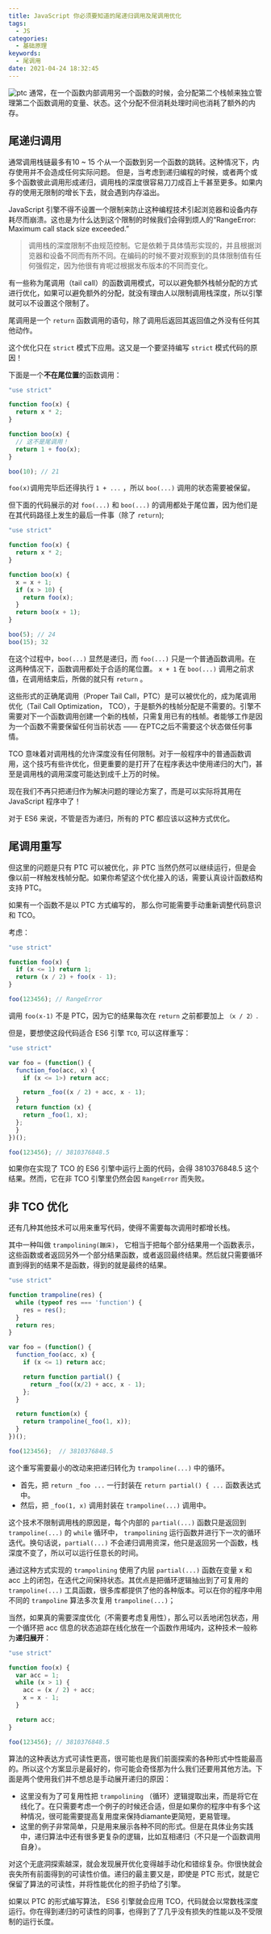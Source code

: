 ```yaml
---
title: JavaScript 你必须要知道的尾递归调用及尾调用优化
tags:
  - JS
categories:
  - 基础原理
keywords:
  - 尾调用
date: 2021-04-24 18:32:45
---
```

![ptc](https://cdn.jsdelivr.net/gh/rocwong-cn/assets/imags/20210424212827.png)
通常，在一个函数内部调用另一个函数的时候，会分配第二个栈帧来独立管理第二个函数调用的变量、状态。这个分配不但消耗处理时间也消耗了额外的内存。
 <!-- more -->

## 尾递归调用

通常调用栈链最多有10 ~ 15 个从一个函数到另一个函数的跳转。这种情况下，内存使用并不会造成任何实际问题。
但是，当考虑到递归编程的时候，或者两个或多个函数彼此调用形成递归，调用栈的深度很容易刀刀成百上千甚至更多。如果内存的使用无限制的增长下去，就会遇到内存溢出。

JavaScript 引擎不得不设置一个限制来防止这种编程技术引起浏览器和设备内存耗尽而崩溃。这也是为什么达到这个限制的时候我们会得到烦人的“RangeError: Maximum call stack size exceeded.”

> 调用栈的深度限制不由规范控制。它是依赖于具体情形实现的，并且根据浏览器和设备不同而有所不同。在编码的时候不要对观察到的具体限制值有任何强假定，因为他很有肯呢过根据发布版本的不同而变化。

有一些称为尾调用（tail call）的函数调用模式，可以以避免额外栈帧分配的方式进行优化，如果可以避免额外的分配，就没有理由人以限制调用栈深度，所以引擎就可以不设置这个限制了。

尾调用是一个 `return` 函数调用的语句，除了调用后返回其返回值之外没有任何其他动作。

这个优化只在 `strict` 模式下应用。这又是一个要坚持编写 `strict` 模式代码的原因！

下面是一个**不在尾位置**的函数调用：

```js
"use strict"

function foo(x) {
  return x * 2;
}

function boo(x) {
  // 这不是尾调用！
  return 1 + foo(x);
}

boo(10); // 21
```

`foo(x)`调用完毕后还得执行 `1 + ...` ，所以 `boo(...)` 调用的状态需要被保留。

但下面的代码展示的对 `foo(...)` 和 `boo(...)` 的调用都处于尾位置，因为他们是在其代码路径上发生的最后一件事（除了 `return`);

```js
"use strict"

function foo(x) {
  return x * 2;
}

function boo(x) {
  x = x + 1;
  if (x > 10) {
    return foo(x);
  }
  return boo(x + 1);
}

boo(5); // 24
boo(15); 32
```

在这个过程中，`boo(...)` 显然是递归，而 `foo(...)` 只是一个普通函数调用。在这两种情况下，函数调用都处于合适的尾位置。 `x + 1` 在 `boo(...)` 调用之前求值，在调用结束后，所做的就只有 `return` 。

这些形式的正确尾调用（Proper Tail Call，PTC）是可以被优化的，成为尾调用优化（Tail Call Optimization， TCO），于是额外的栈帧分配是不需要的。引擎不需要对下一个函数调用创建一个新的栈帧，只需复用已有的栈帧。者能够工作是因为一个函数不需要保留任何当前状态 —— 在PTC之后不需要这个状态做任何事情。

TCO 意味着对调用栈的允许深度没有任何限制。对于一般程序中的普通函数调用，这个技巧有些许优化，但更重要的是打开了在程序表达中使用递归的大门，甚至是调用栈的调用深度可能达到成千上万的时候。

现在我们不再只把递归作为解决问题的理论方案了，而是可以实际将其用在 JavaScript 程序中了！

对于 ES6 来说，不管是否为递归，所有的 PTC 都应该以这种方式优化。

## 尾调用重写

但这里的问题是只有 PTC 可以被优化，非 PTC 当然仍然可以继续运行，但是会像以前一样触发栈帧分配。如果你希望这个优化接入的话，需要认真设计函数结构支持 PTC。

如果有一个函数不是以 PTC 方式编写的， 那么你可能需要手动重新调整代码意识和 TCO。

考虑：

```js
"use strict"

function foo(x) {
  if (x <= 1) return 1;
  return (x / 2) + foo(x - 1);
}

foo(123456); // RangeError
```

调用 `foo(x-1)` 不是 PTC，因为它的结果每次在 `return` 之前都要加上 `（x / 2）`.

但是，要想使这段代码适合 ES6 引擎 `TCO`, 可以这样重写：

```js
"use strict"

var foo = (function() {
  function_foo(acc, x) {
    if (x <= 1>) return acc;

    return _foo((x / 2) + acc, x - 1);
  }
  return function (x) {
    return _foo(1, x);
  };
  }
})();

foo(123456); // 3810376848.5
```

如果你在实现了 TCO 的 ES6 引擎中运行上面的代码，会得 3810376848.5 这个结果。然而，它在非 TCO 引擎里仍然会因 `RangeError` 而失败。

## 非 TCO 优化

还有几种其他技术可以用来重写代码，使得不需要每次调用时都增长栈。

其中一种叫做 `trampolining(蹦床)`， 它相当于把每个部分结果用一个函数表示，这些函数或者返回另外一个部分结果函数，或者返回最终结果。然后就只需要循环直到得到的结果不是函数，得到的就是最终的结果。

```js
"use strict"

function trampoline(res) {
  while (typeof res === 'function') {
    res = res();
  }
  return res;
}

var foo = (function() {
  function_foo(acc, x) {
    if (x <= 1) return acc;

    return function partial() {
      return _foo((x/2) + acc, x - 1);
    };
  }

  return function(x) {
    return trampoline(_foo(1, x));
  }
})();

foo(123456);  // 3810376848.5
```

这个重写需要最小的改动来把递归转化为 `trampoline(...)` 中的循环。

* 首先，把 `return _foo ...` 一行封装在 `return partial() { ...` 函数表达式中。
* 然后，把 `_foo(1, x)` 调用封装在 `trampoline(...)` 调用中。

这个技术不限制调用栈的原因是，每个内部的 `partial(...)` 函数只是返回到 `trampoline(...)` 的 `while` 循环中， `trampolining` 运行函数并进行下一次的循环迭代。换句话说，`partial(...)` 不会递归调用资深，他只是返回另一个函数，栈深度不变了，所以可以运行任意长的时间。

通过这种方式实现的 `trampolining` 使用了内层 `partial(...)` 函数在变量 x 和 acc 上的闭包，在迭代之间保持状态。其优点是把循环逻辑抽出到了可复用的 `trampoline(...)` 工具函数，很多库都提供了他的各种版本。可以在你的程序中用不同的 `trampoline` 算法多次复用 `trampoline(...)`；

当然，如果真的需要深度优化（不需要考虑复用性），那么可以丢地闭包状态，用一个循环把 acc 信息的状态追踪在线化放在一个函数作用域内，这种技术一般称为**递归展开**：

```js
"use strict"

function foo(x) {
  var acc = 1;
  while (x > 1) {
    acc = (x / 2) + acc;
    x = x - 1;
  }

  return acc;
}

foo(123456); // 3810376848.5
```

算法的这种表达方式可读性更高，很可能也是我们前面探索的各种形式中性能最高的。所以这个方案显示是最好的，你可能会奇怪那为什么我们还要用其他方法。下面是两个使用我们并不想总是手动展开递归的原因：

* 这里没有为了可复用性把 `trampolining` （循环）逻辑提取出来，而是将它在线化了。在只需要考虑一个例子的时候还合适，但是如果你的程序中有多个这种情况，很可能需要提高复用度来保持diamante更简短，更易管理。
* 这里的例子非常简单，只是用来展示各种不同的形式。但是在具体业务实践中，递归算法中还有很多更复杂的逻辑，比如互相递归（不只是一个函数调用自身）。

对这个无底洞探索越深，就会发现展开优化变得越手动化和错综复杂。你很快就会丧失所有前面得到的可读性价值。递归的最主要又是，即使是 PTC 形式，就是它保留了算法的可读性，并将性能优化的担子扔给了引擎。

如果以 PTC 的形式编写算法， ES6 引擎就会应用 TCO，代码就会以常数栈深度运行。你在得到递归的可读性的同事，也得到了了几乎没有损失的性能以及不受限制的运行长度。

